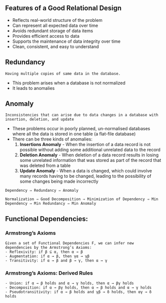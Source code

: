 ## Features of a Good Relational Design
- Reflects real-world structure of the problem 
- Can represent all expected data over time 
- Avoids redundant storage of data items 
- Provides efficient access to data 
- Supports the maintenance of data integrity over time 
- Clean, consistent, and easy to understand


## Redundancy
    Having multiple copies of same data in the database.

- This problem arises when a database is not normalized
- It leads to anomalies


## Anomaly
    Inconsistencies that can arise due to data changes in a database with insertion, deletion, and update
    
- These problems occur in poorly planned, un-normalised databases where all the data is stored in one table (a flat-file database)
- There can be three kinds of anomalies:
  1. **Insertions Anomaly** - When the insertion of a data record is not possible without adding some additional unrelated data to the record
  2. **Deletion Anomaly** - When deletion of a data record results in losing some unrelated information that was stored as part of the record that was deleted from a table
  3. **Update Anomaly** - When a data is changed, which could involve many records having to be changed, leading to the possibility of some changes being made incorrectly


`Dependency ⇒ Redundancy ⇒ Anomaly`

`Normalization ⇒ Good Decomposition ⇒ Minimization of Dependency ⇒ Min Dependency ⇒ Min Redundancy ⇒ Min Anomaly`


## Functional Dependencies: 

### Armstrong’s Axioms

    Given a set of Functional Dependencies F, we can infer new dependencies by the Armstrong’s Axioms: 
    - Reflexivity: if β ⊆ α, then α → β 
    - Augmentation: if α → β, then γα → γβ
    - Transitivity: if α → β and β → γ, then α → γ
    
### Armstrong’s Axioms: Derived Rules

    - Union: if α → β holds and α → γ holds, then α → βγ holds 
    - Decomposition: if α → βγ holds, then α → β holds and α → γ holds
    - Pseudotransitivity: if α → β holds and γβ → δ holds, then αγ → δ holds

